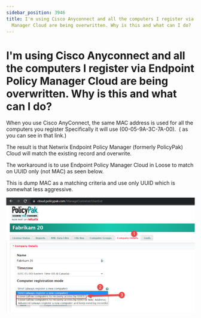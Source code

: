 ```yaml
---
sidebar_position: 3946
title: I'm using Cisco Anyconnect and all the computers I register via Endpoint Policy
  Manager Cloud are being overwritten. Why is this and what can I do?
---
```


# I'm using Cisco Anyconnect and all the computers I register via Endpoint Policy Manager Cloud are being overwritten. Why is this and what can I do?

When you use Cisco AnyConnect, the same MAC address is used for all the computers you register Specifically it will use (00-05-9A-3C-7A-00).  ( as you can see in that link.)

The result is that Netwrix Endpoint Policy Manager (formerly PolicyPak) Cloud will match the existing record and overwrite.

The workaround is to use Endpoint Policy Manager Cloud in Loose to match on UUID only (not MAC) as seen below.

This is dump MAC as a matching criteria and use only UUID which is somewhat less aggressive.

![](../../../../../../../static/images/PolicyPak/Content/Resources/Images/Troubleshooting/Cloud/Integration/817_1_image001_950x578.png)